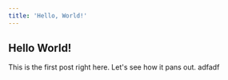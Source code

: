 ```yaml
---
title: 'Hello, World!'
---
```


## Hello World!

This is the first post right here. Let's see how it pans out. adfadf

